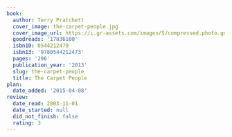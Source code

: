 ```yaml
---
book:
  author: Terry Pratchett
  cover_image: the-carpet-people.jpg
  cover_image_url: https://i.gr-assets.com/images/S/compressed.photo.goodreads.com/books/1374654928l/17836100._SX98_.jpg
  goodreads: '17836100'
  isbn10: 0544212479
  isbn13: '9780544212473'
  pages: '296'
  publication_year: '2013'
  slug: the-carpet-people
  title: The Carpet People
plan:
  date_added: '2015-04-08'
review:
  date_read: 2003-11-01
  date_started: null
  did_not_finish: false
  rating: 3
---
```

